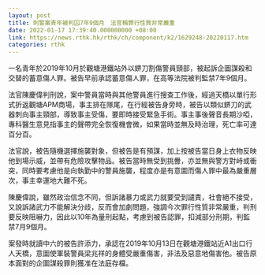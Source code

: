 ```yaml
---
layout: post
title: 刺警案青年被判囚7年9個月　法官稱罪行性質非常嚴重
date: 2022-01-17 17:39:40.000000000 +08:00
link: https://news.rthk.hk/rthk/ch/component/k2/1629248-20220117.htm
categories: rthk
---
```


一名青年於2019年10月於觀塘港鐵站外以鎅刀割傷警員頸部，被起訴企圖謀殺和交替的蓄意傷人罪。被告早前承認蓄意傷人罪，在高等法院被判監禁7年9個月。

法官陳慶偉判刑說，案中警員當時與其他警員進行搜查工作後，經過天橋以單行形式折返觀塘APM商場，事主排在隊尾，在行經被告身旁時，被告以類似鎅刀的武器刺向事主頸部，導致事主受傷，要即時接受緊急手術。事主事後聲音長期沙啞，專科醫生意見指事主的聲帶完全恢復機會微，如果當時並無及時治理，死亡率可達百分百。

法官說，被告隨機選擇施襲對象，但被告是有預謀，加上按被告當日身上衣物反映他到場示威，並帶有危險攻擊物品。被告當時無受到挑釁，亦並無與警方對峙或衝突，同時要考慮他是向執勤中的警員施襲，程度亦是有意圖而傷人罪中最為嚴重層次，事主幸運地大難不死。

陳慶偉說，雖然政治信念不同，但訴諸暴力或武力就要受到譴責，社會絕不接受，又說訴諸武力不能解決分歧，反而會加劇問題，強調今次罪行性質非常嚴重，判刑要反映阻嚇力，因此以10年為量刑起點，考慮到被告認罪，扣減部分刑期，判監禁7月9個月。

案發時就讀中六的被告許添力，承認在2019年10月13日在觀塘港鐵站近A1出口行人天橋，意圖使軍裝警員梁兆祥的身體受嚴重傷害，非法及惡意地傷害他。被告原本面對的企圖謀殺罪則獲准在法庭存檔。
